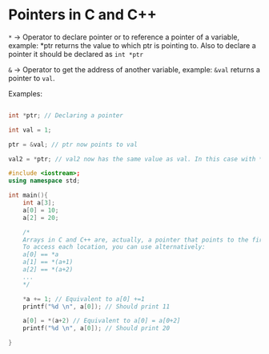 # Pointers in C and C++

```*``` &rarr; Operator to declare pointer or to reference a pointer of a variable, example: *ptr returns the value to which ptr is pointing to. Also to declare a pointer it should be declared as ```int *ptr```

```&``` &rarr; Operator to get the address of another variable, example: ```&val``` returns a pointer to ```val```.

Examples:
```C

int *ptr; // Declaring a pointer

int val = 1;

ptr = &val; // ptr now points to val

val2 = *ptr; // val2 now has the same value as val. In this case with *ptr we are obtaining the value contained on the variable ptr is pointing to.

```

```C++
#include <iostream>;
using namespace std;

int main(){
    int a[3];
    a[0] = 10;
    a[2] = 20;

    /*
    Arrays in C and C++ are, actually, a pointer that points to the first location to the array a[0]
    To access each location, you can use alternatively:
    a[0] == *a
    a[1] == *(a+1)
    a[2] == *(a+2)
    ...
    */

    *a += 1; // Equivalent to a[0] +=1
    printf("%d \n", a[0]); // Should print 11

    a[0] = *(a+2) // Equivalent to a[0] = a[0+2]
    printf("%d \n", a[0]); // Should print 20

}
```